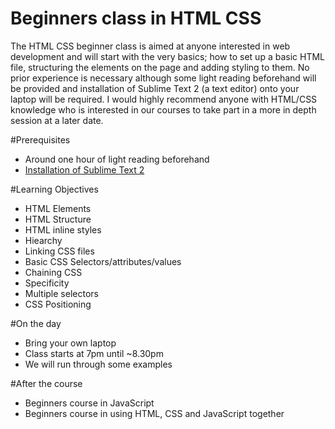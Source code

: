Beginners class in HTML CSS
=================
The HTML CSS beginner class is aimed at anyone interested in web development and will start with the very basics; how to set up a basic HTML file, structuring the elements on the page and adding styling to them. No prior experience is necessary although some light reading beforehand will be provided and installation of Sublime Text 2 (a text editor) onto your laptop will be required. I would highly recommend anyone with HTML/CSS knowledge who is interested in our courses to take part in a more in depth session at a later date.

#Prerequisites
- Around one hour of light reading beforehand
- <a href="http://www.sublimetext.com/2" target="_blank">Installation of Sublime Text 2</a>

#Learning Objectives
- HTML Elements
- HTML Structure
- HTML inline styles
- Hiearchy
- Linking CSS files
- Basic CSS Selectors/attributes/values
- Chaining CSS
- Specificity
- Multiple selectors
- CSS Positioning


#On the day
- Bring your own laptop
- Class starts at 7pm until ~8.30pm
- We will run through some examples

#After the course
- Beginners course in JavaScript
- Beginners course in using HTML, CSS and JavaScript together
